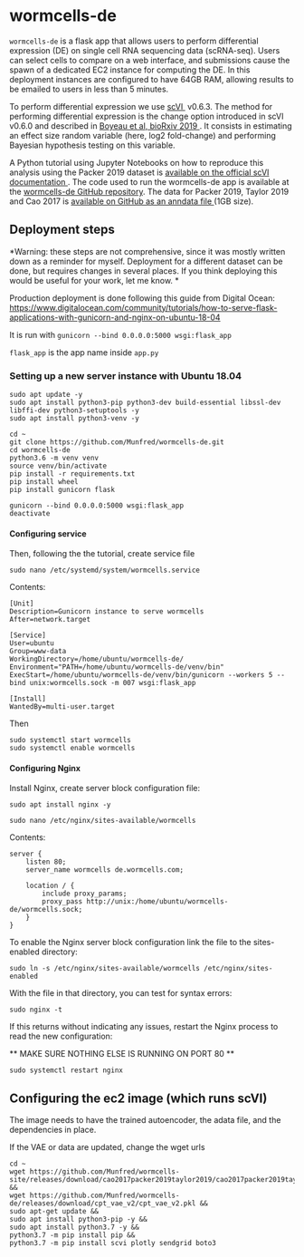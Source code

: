 # wormcells-de

`wormcells-de` is a flask app that allows users to perform differential expression (DE) on single cell RNA sequencing data (scRNA-seq). Users can select cells to compare on a web interface, and submissions cause the spawn of a dedicated EC2 instance for computing the DE. In this deployment instances are configured to have 64GB RAM, allowing results to be emailed to users in less than 5 minutes.

To perform differential expression we use [scVI ](https://scvi.readthedocs.io/en/stable/index.html) v0.6.3. The method for performing differential expression is the change option introduced in scVI v0.6.0 and described in [Boyeau et al, bioRxiv 2019 ](https://doi.org/10.1101/794289). It consists in estimating an effect size random variable (here, log2 fold-change) and performing Bayesian hypothesis testing on this variable.

A Python tutorial using Jupyter Notebooks on how to reproduce this analysis using the Packer 2019 dataset is [available on the official scVI documentation ](https://scvi.readthedocs.io/en/stable/contributed_tutorials/scVI_DE_worm.html). The code used to run the wormcells-de app is available at the [wormcells-de GitHub repository](https://github.com/Munfred/wormcells-de). The data for Packer 2019, Taylor 2019 and Cao 2017 is [available on GitHub as an anndata file ](https://github.com/Munfred/wormcells-site/releases/tag/Packer2019Taylor2019Cao2019_wrangle2)(1GB size).



## Deployment steps

*Warning: these steps are not comprehensive, since it was mostly written down as a reminder for myself. Deployment for a different dataset can be done, but requires changes in several places. If you think deploying this would be useful for your work, let me know. *

Production deployment is done following this guide from Digital Ocean: 
https://www.digitalocean.com/community/tutorials/how-to-serve-flask-applications-with-gunicorn-and-nginx-on-ubuntu-18-04

It is run with `gunicorn --bind 0.0.0.0:5000 wsgi:flask_app`

`flask_app` is the app name inside `app.py`

### Setting up a new server instance with Ubuntu 18.04

```
sudo apt update -y
sudo apt install python3-pip python3-dev build-essential libssl-dev libffi-dev python3-setuptools -y
sudo apt install python3-venv -y

cd ~
git clone https://github.com/Munfred/wormcells-de.git
cd wormcells-de
python3.6 -m venv venv
source venv/bin/activate
pip install -r requirements.txt
pip install wheel
pip install gunicorn flask

gunicorn --bind 0.0.0.0:5000 wsgi:flask_app
deactivate
```

#### Configuring service
Then, following the the tutorial, create service file 
```
sudo nano /etc/systemd/system/wormcells.service
```
Contents:

```
[Unit]
Description=Gunicorn instance to serve wormcells
After=network.target

[Service]
User=ubuntu
Group=www-data
WorkingDirectory=/home/ubuntu/wormcells-de/
Environment="PATH=/home/ubuntu/wormcells-de/venv/bin"
ExecStart=/home/ubuntu/wormcells-de/venv/bin/gunicorn --workers 5 --bind unix:wormcells.sock -m 007 wsgi:flask_app

[Install]
WantedBy=multi-user.target
```

Then
```
sudo systemctl start wormcells
sudo systemctl enable wormcells
```

#### Configuring Nginx

Install Nginx, create server block configuration file:
```
sudo apt install nginx -y

sudo nano /etc/nginx/sites-available/wormcells
```

Contents:
```
server {
    listen 80;
    server_name wormcells de.wormcells.com;

    location / {
        include proxy_params;
        proxy_pass http://unix:/home/ubuntu/wormcells-de/wormcells.sock;
    }
}
```


To enable the Nginx server block configuration link the file to the sites-enabled directory:

```
sudo ln -s /etc/nginx/sites-available/wormcells /etc/nginx/sites-enabled
```
With the file in that directory, you can test for syntax errors:
```
sudo nginx -t
```

If this returns without indicating any issues, restart the Nginx process to read the new configuration:

** MAKE SURE NOTHING ELSE IS RUNNING ON PORT 80 **
```
sudo systemctl restart nginx
```

## Configuring the ec2 image (which runs scVI)

The image needs to have the trained autoencoder, the adata file, and the dependencies in place. 

If the VAE or data are updated, change the wget urls
```
cd ~
wget https://github.com/Munfred/wormcells-site/releases/download/cao2017packer2019taylor2019/cao2017packer2019taylor2019.h5ad &&
wget https://github.com/Munfred/wormcells-de/releases/download/cpt_vae_v2/cpt_vae_v2.pkl &&
sudo apt-get update &&
sudo apt install python3-pip -y &&
sudo apt install python3.7 -y &&
python3.7 -m pip install pip &&
python3.7 -m pip install scvi plotly sendgrid boto3
```
